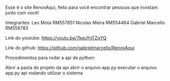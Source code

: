 Esse é o site RenovAqui, feito para você encontrar pessoas que invistam junto com você!

Integrantes: 
Leo Mota RM557851 
Nicolas Meira RM554464
Gabriel Marcello RM556783


Link do youtube: https://youtu.be/7keuYnTZqYQ

Link do github: https://github.com/gabrielmarcello/RenovAqui


Procedimentos para rodar a api de python:

Abrir a pasta do projeto da api
abrir o arquivo app.py
executar o arquivo app.py
api rodando
utilizar o sistema

